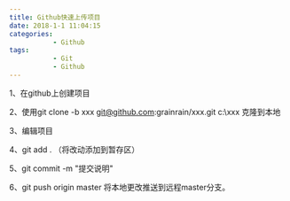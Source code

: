 ```yaml
---
title: Github快速上传项目
date: 2018-1-1 11:04:15
categories: 
           - Github
tags:
           - Git
           - Github
---
```


1、在github上创建项目


2、使用git clone -b xxx  git@github.com:grainrain/xxx.git c:\xxx 克隆到本地


3、编辑项目


4、git add . （将改动添加到暂存区）


5、git commit -m "提交说明"


6、git push origin master 将本地更改推送到远程master分支。

 